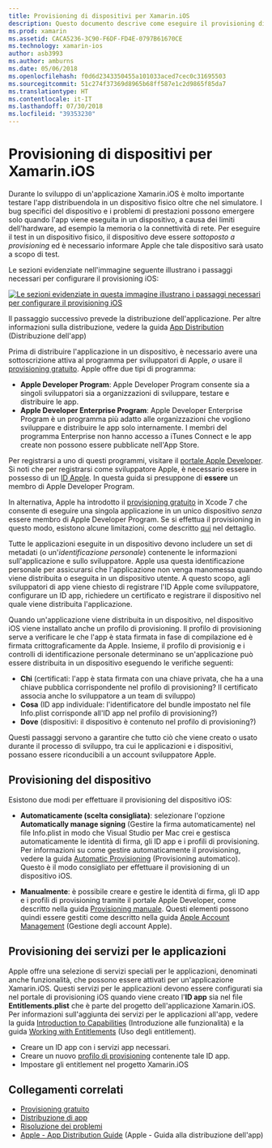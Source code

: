 ```yaml
---
title: Provisioning di dispositivi per Xamarin.iOS
description: Questo documento descrive come eseguire il provisioning di un dispositivo in modo da usarlo per il test di un'applicazione. Illustra inoltre come configurare un'app per poter usare funzionalità quali le notifiche push.
ms.prod: xamarin
ms.assetid: CACA5236-3C90-F6DF-FD4E-0797B61670CE
ms.technology: xamarin-ios
author: asb3993
ms.author: amburns
ms.date: 05/06/2018
ms.openlocfilehash: f0d6d2343350455a101033aced7cec0c31695503
ms.sourcegitcommit: 51c274f37369d8965b68ff587e1c2d9865f85da7
ms.translationtype: HT
ms.contentlocale: it-IT
ms.lasthandoff: 07/30/2018
ms.locfileid: "39353230"
---
```

# <a name="device-provisioning-for-xamarinios"></a>Provisioning di dispositivi per Xamarin.iOS

Durante lo sviluppo di un'applicazione Xamarin.iOS è molto importante testare l'app distribuendola in un dispositivo fisico oltre che nel simulatore. I bug specifici del dispositivo e i problemi di prestazioni possono emergere solo quando l'app viene eseguita in un dispositivo, a causa dei limiti dell'hardware, ad esempio la memoria o la connettività di rete. Per eseguire il test in un dispositivo fisico, il dispositivo deve essere *sottoposto a provisioning* ed è necessario informare Apple che tale dispositivo sarà usato a scopo di test.

Le sezioni evidenziate nell'immagine seguente illustrano i passaggi necessari per configurare il provisioning iOS:

[![](images/provisioningdiagram.png "Le sezioni evidenziate in questa immagine illustrano i passaggi necessari per configurare il provisioning iOS")](images/provisioningdiagram.png#lightbox)

Il passaggio successivo prevede la distribuzione dell'applicazione. Per altre informazioni sulla distribuzione, vedere la guida [App Distribution](~/ios/deploy-test/app-distribution/index.md) (Distribuzione dell'app)

Prima di distribuire l'applicazione in un dispositivo, è necessario avere una sottoscrizione attiva al programma per sviluppatori di Apple, *o* usare il [provisioning gratuito](~/ios/get-started/installation/device-provisioning/free-provisioning.md). Apple offre due tipi di programma:

- **Apple Developer Program**: Apple Developer Program consente sia a singoli sviluppatori sia a organizzazioni di sviluppare, testare e distribuire le app.
- **Apple Developer Enterprise Program**: Apple Developer Enterprise Program è un programma più adatto alle organizzazioni che vogliono sviluppare e distribuire le app solo internamente. I membri del programma Enterprise non hanno accesso a iTunes Connect e le app create non possono essere pubblicate nell'App Store.

Per registrarsi a uno di questi programmi, visitare il [portale Apple Developer](https://developer.apple.com/programs/enroll/). Si noti che per registrarsi come sviluppatore Apple, è necessario essere in possesso di un [ID Apple](https://appleid.apple.com/). In questa guida si presuppone di **essere** un membro di Apple Developer Program.

In alternativa, Apple ha introdotto il [provisioning gratuito](~/ios/get-started/installation/device-provisioning/free-provisioning.md) in Xcode 7 che consente di eseguire una singola applicazione in un unico dispositivo *senza* essere membro di Apple Developer Program. Se si effettua il provisioning in questo modo, esistono alcune limitazioni, come descritto [qui](~/ios/get-started/installation/device-provisioning/free-provisioning.md#limitations) nel dettaglio.

Tutte le applicazioni eseguite in un dispositivo devono includere un set di metadati (o un'*identificazione personale*) contenente le informazioni sull'applicazione e sullo sviluppatore. Apple usa questa identificazione personale per assicurarsi che l'applicazione non venga manomessa quando viene distribuita o eseguita in un dispositivo utente. A questo scopo, agli sviluppatori di app viene chiesto di registrare l'ID Apple come sviluppatore, configurare un ID app, richiedere un certificato e registrare il dispositivo nel quale viene distribuita l'applicazione.

Quando un'applicazione viene distribuita in un dispositivo, nel dispositivo iOS viene installato anche un profilo di provisioning. Il profilo di provisioning serve a verificare le che l'app è stata firmata in fase di compilazione ed è firmata crittograficamente da Apple. Insieme, il profilo di provisionig e i controlli di identificazione personale determinano se un'applicazione può essere distribuita in un dispositivo eseguendo le verifiche seguenti:

- **Chi** (certificati: l'app è stata firmata con una chiave privata, che ha a una chiave pubblica corrispondente nel profilo di provisioning? Il certificato associa anche lo sviluppatore a un team di sviluppo)
- **Cosa** (ID app individuale: l'identificatore del bundle impostato nel file Info.plist corrisponde all'ID app nel profilo di provisioning?)
- **Dove** (dispositivi: il dispositivo è contenuto nel profilo di provisioning?)

Questi passaggi servono a garantire che tutto ciò che viene creato o usato durante il processo di sviluppo, tra cui le applicazioni e i dispositivi, possano essere riconducibili a un account sviluppatore Apple.

## <a name="provisioning-your-device"></a>Provisioning del dispositivo

Esistono due modi per effettuare il provisioning del dispositivo iOS:

* **Automaticamente (scelta consigliata)**: selezionare l'opzione **Automatically manage signing** (Gestire la firma automaticamente) nel file Info.plist in modo che Visual Studio per Mac crei e gestisca automaticamente le identità di firma, gli ID app e i profili di provisioning. Per informazioni su come gestire automaticamente il provisioning, vedere la guida [Automatic Provisioning](automatic-provisioning.md) (Provisioning automatico). Questo è il modo consigliato per effettuare il provisioning di un dispositivo iOS.

* **Manualmente**: è possibile creare e gestire le identità di firma, gli ID app e i profili di provisioning tramite il portale Apple Developer, come descritto nella guida [Provisioning manuale](manual-provisioning.md). Questi elementi possono quindi essere gestiti come descritto nella guida [Apple Account Management](~/cross-platform/macios/apple-account-management.md) (Gestione degli account Apple).

## <a name="provisioning-for-application-services"></a>Provisioning dei servizi per le applicazioni

Apple offre una selezione di servizi speciali per le applicazioni, denominati anche funzionalità, che possono essere attivati per un'applicazione Xamarin.iOS. Questi servizi per le applicazioni devono essere configurati sia nel portale di provisioning iOS quando viene creato l'**ID app** sia nel file **Entitlements.plist** che è parte del progetto dell'applicazione Xamarin.iOS. Per informazioni sull'aggiunta dei servizi per le applicazioni all'app, vedere la guida [Introduction to Capabilities](~/ios/deploy-test/provisioning/capabilities/index.md) (Introduzione alle funzionalità) e la guida [Working with Entitlements](~/ios/deploy-test/provisioning/entitlements.md) (Uso degli entitlement).

* Creare un ID app con i servizi app necessari.
* Creare un nuovo [profilo di provisioning](#provisioning-your-device) contenente tale ID app.
* Impostare gli entitlement nel progetto Xamarin.iOS

## <a name="related-links"></a>Collegamenti correlati

- [Provisioning gratuito](~/ios/get-started/installation/device-provisioning/free-provisioning.md)
- [Distribuzione di app](~/ios/deploy-test/app-distribution/index.md)
- [Risoluzione dei problemi](~/ios/deploy-test/troubleshooting.md)
- [Apple - App Distribution Guide](https://developer.apple.com/library/ios/documentation/IDEs/Conceptual/AppDistributionGuide/Introduction/Introduction.html) (Apple - Guida alla distribuzione dell'app)
